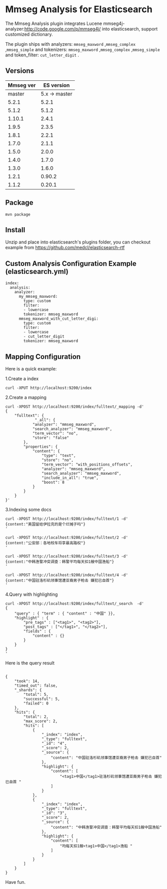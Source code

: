 Mmseg Analysis for Elasticsearch
==================================

The Mmseg Analysis plugin integrates Lucene mmseg4j-analyzer:http://code.google.com/p/mmseg4j/ into elasticsearch, support customized dictionary.

The plugin ships with analyzers: `mmseg_maxword`  ,`mmseg_complex` ,`mmseg_simple` and tokenizers: `mmseg_maxword`  ,`mmseg_complex` ,`mmseg_simple`  and token_filter: `cut_letter_digit` .

Versions
--------

Mmseg ver  | ES version
-----------|-----------
master | 5.x -> master
5.2.1 | 5.2.1
5.1.2 | 5.1.2
1.10.1 | 2.4.1
1.9.5 | 2.3.5
1.8.1 | 2.2.1
1.7.0 | 2.1.1
1.5.0 | 2.0.0
1.4.0 | 1.7.0
1.3.0 | 1.6.0
1.2.1 | 0.90.2
1.1.2 | 0.20.1


Package
-------------

```
mvn package
```

Install
-------------

Unzip and place into elasticsearch's plugins folder,
you can checkout example from https://github.com/medcl/elasticsearch-rtf

Custom Analysis Configuration Example (elasticsearch.yml)
-------------


```
index:
  analysis:
    analyzer:
      my_mmseg_maxword:
        type: custom
        filter:
        - lowercase
        tokenizer: mmseg_maxword
      mmseg_maxword_with_cut_letter_digi:
        type: custom
        filter:
        - lowercase
        - cut_letter_digit
        tokenizer: mmseg_maxword    
```

Mapping Configuration
-------------

Here is a quick example:

1.Create a index

```
curl -XPUT http://localhost:9200/index

```

2.Create a mapping

```
curl -XPOST http://localhost:9200/index/fulltext/_mapping -d'
{
    "fulltext": {
             "_all": {
            "analyzer": "mmseg_maxword",
            "search_analyzer": "mmseg_maxword",
            "term_vector": "no",
            "store": "false"
        },
        "properties": {
            "content": {
                "type": "text",
                "store": "no",
                "term_vector": "with_positions_offsets",
                "analyzer": "mmseg_maxword",
                "search_analyzer": "mmseg_maxword",
                "include_in_all": "true",
                "boost": 8
            }
        }
    }
}'
```

3.Indexing some docs

```
curl -XPOST http://localhost:9200/index/fulltext/1 -d'
{content:"美国留给伊拉克的是个烂摊子吗"}
'

curl -XPOST http://localhost:9200/index/fulltext/2 -d'
{content:"公安部：各地校车将享最高路权"}
'

curl -XPOST http://localhost:9200/index/fulltext/3 -d'
{content:"中韩渔警冲突调查：韩警平均每天扣1艘中国渔船"}
'

curl -XPOST http://localhost:9200/index/fulltext/4 -d'
{content:"中国驻洛杉矶领事馆遭亚裔男子枪击 嫌犯已自首"}
'
```

4.Query with highlighting

```
curl -XPOST http://localhost:9200/index/fulltext/_search  -d'
{
    "query" : { "term" : { "content" : "中国" }},
    "highlight" : {
        "pre_tags" : ["<tag1>", "<tag2>"],
        "post_tags" : ["</tag1>", "</tag2>"],
        "fields" : {
            "content" : {}
        }
    }
}
'
```

Here is the query result

```

{
    "took": 14,
    "timed_out": false,
    "_shards": {
        "total": 5,
        "successful": 5,
        "failed": 0
    },
    "hits": {
        "total": 2,
        "max_score": 2,
        "hits": [
            {
                "_index": "index",
                "_type": "fulltext",
                "_id": "4",
                "_score": 2,
                "_source": {
                    "content": "中国驻洛杉矶领事馆遭亚裔男子枪击 嫌犯已自首"
                },
                "highlight": {
                    "content": [
                        "<tag1>中国</tag1>驻洛杉矶领事馆遭亚裔男子枪击 嫌犯已自首 "
                    ]
                }
            },
            {
                "_index": "index",
                "_type": "fulltext",
                "_id": "3",
                "_score": 2,
                "_source": {
                    "content": "中韩渔警冲突调查：韩警平均每天扣1艘中国渔船"
                },
                "highlight": {
                    "content": [
                        "均每天扣1艘<tag1>中国</tag1>渔船 "
                    ]
                }
            }
        ]
    }
}

```


Have fun.
